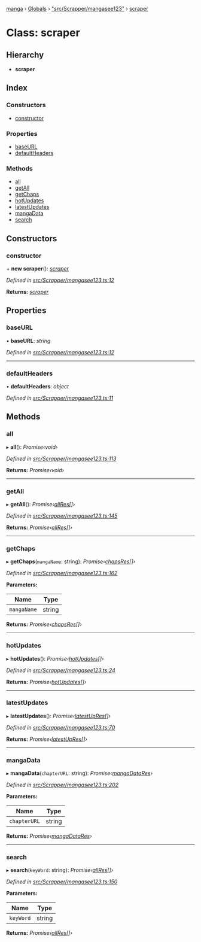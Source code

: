 [manga](../README.md) › [Globals](../globals.md) › ["src/Scrapper/mangasee123"](../modules/_src_scrapper_mangasee123_.md) › [scraper](_src_scrapper_mangasee123_.scraper.md)

# Class: scraper

## Hierarchy

* **scraper**

## Index

### Constructors

* [constructor](_src_scrapper_mangasee123_.scraper.md#constructor)

### Properties

* [baseURL](_src_scrapper_mangasee123_.scraper.md#baseurl)
* [defaultHeaders](_src_scrapper_mangasee123_.scraper.md#defaultheaders)

### Methods

* [all](_src_scrapper_mangasee123_.scraper.md#all)
* [getAll](_src_scrapper_mangasee123_.scraper.md#getall)
* [getChaps](_src_scrapper_mangasee123_.scraper.md#getchaps)
* [hotUpdates](_src_scrapper_mangasee123_.scraper.md#hotupdates)
* [latestUpdates](_src_scrapper_mangasee123_.scraper.md#latestupdates)
* [mangaData](_src_scrapper_mangasee123_.scraper.md#mangadata)
* [search](_src_scrapper_mangasee123_.scraper.md#search)

## Constructors

###  constructor

\+ **new scraper**(): *[scraper](_src_scrapper_mangasee123_.scraper.md)*

*Defined in [src/Scrapper/mangasee123.ts:12](https://github.com/tushar1210/manga-node/blob/b7b4735/src/Scrapper/mangasee123.ts#L12)*

**Returns:** *[scraper](_src_scrapper_mangasee123_.scraper.md)*

## Properties

###  baseURL

• **baseURL**: *string*

*Defined in [src/Scrapper/mangasee123.ts:12](https://github.com/tushar1210/manga-node/blob/b7b4735/src/Scrapper/mangasee123.ts#L12)*

___

###  defaultHeaders

• **defaultHeaders**: *object*

*Defined in [src/Scrapper/mangasee123.ts:11](https://github.com/tushar1210/manga-node/blob/b7b4735/src/Scrapper/mangasee123.ts#L11)*

## Methods

###  all

▸ **all**(): *Promise‹void›*

*Defined in [src/Scrapper/mangasee123.ts:113](https://github.com/tushar1210/manga-node/blob/b7b4735/src/Scrapper/mangasee123.ts#L113)*

**Returns:** *Promise‹void›*

___

###  getAll

▸ **getAll**(): *Promise‹[allRes](../interfaces/_src_interfaces_responses_mangasee_.allres.md)[]›*

*Defined in [src/Scrapper/mangasee123.ts:145](https://github.com/tushar1210/manga-node/blob/b7b4735/src/Scrapper/mangasee123.ts#L145)*

**Returns:** *Promise‹[allRes](../interfaces/_src_interfaces_responses_mangasee_.allres.md)[]›*

___

###  getChaps

▸ **getChaps**(`mangaName`: string): *Promise‹[chapsRes](../interfaces/_src_interfaces_responses_mangasee_.chapsres.md)[]›*

*Defined in [src/Scrapper/mangasee123.ts:162](https://github.com/tushar1210/manga-node/blob/b7b4735/src/Scrapper/mangasee123.ts#L162)*

**Parameters:**

Name | Type |
------ | ------ |
`mangaName` | string |

**Returns:** *Promise‹[chapsRes](../interfaces/_src_interfaces_responses_mangasee_.chapsres.md)[]›*

___

###  hotUpdates

▸ **hotUpdates**(): *Promise‹[hotUpdates](../interfaces/_src_interfaces_responses_main_.hotupdates.md)[]›*

*Defined in [src/Scrapper/mangasee123.ts:24](https://github.com/tushar1210/manga-node/blob/b7b4735/src/Scrapper/mangasee123.ts#L24)*

**Returns:** *Promise‹[hotUpdates](../interfaces/_src_interfaces_responses_main_.hotupdates.md)[]›*

___

###  latestUpdates

▸ **latestUpdates**(): *Promise‹[latestUpRes](../interfaces/_src_interfaces_responses_mangasee_.latestupres.md)[]›*

*Defined in [src/Scrapper/mangasee123.ts:70](https://github.com/tushar1210/manga-node/blob/b7b4735/src/Scrapper/mangasee123.ts#L70)*

**Returns:** *Promise‹[latestUpRes](../interfaces/_src_interfaces_responses_mangasee_.latestupres.md)[]›*

___

###  mangaData

▸ **mangaData**(`chapterURL`: string): *Promise‹[mangaDataRes](../interfaces/_src_interfaces_responses_mangasee_.mangadatares.md)›*

*Defined in [src/Scrapper/mangasee123.ts:202](https://github.com/tushar1210/manga-node/blob/b7b4735/src/Scrapper/mangasee123.ts#L202)*

**Parameters:**

Name | Type |
------ | ------ |
`chapterURL` | string |

**Returns:** *Promise‹[mangaDataRes](../interfaces/_src_interfaces_responses_mangasee_.mangadatares.md)›*

___

###  search

▸ **search**(`keyWord`: string): *Promise‹[allRes](../interfaces/_src_interfaces_responses_mangasee_.allres.md)[]›*

*Defined in [src/Scrapper/mangasee123.ts:150](https://github.com/tushar1210/manga-node/blob/b7b4735/src/Scrapper/mangasee123.ts#L150)*

**Parameters:**

Name | Type |
------ | ------ |
`keyWord` | string |

**Returns:** *Promise‹[allRes](../interfaces/_src_interfaces_responses_mangasee_.allres.md)[]›*
